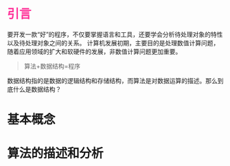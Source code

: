 # <font color=#ff3399>引言</font>
要开发一款“好”的程序，不仅要掌握语言和工具，还要学会分析待处理对象的特性以及待处理对象之间的关系。
计算机发展初期，主要目的是处理数值计算问题，随着应用领域的扩大和软硬件的发展，非数值计算问题更加重要。

>算法+数据结构=程序

数据结构指的是数据的逻辑结构和存储结构，而算法是对数据运算的描述。那么到底什么是数据结构？



# 基本概念
# 算法的描述和分析
